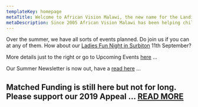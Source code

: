 ```yaml
---
templateKey: homepage
metaTitle: Welcome to African Vision Malawi, the new name for the Landirani Trust
metaDescription: Since 2005 African Vision Malawi has been helping children and vulnerable people in Malawi, one of the poorest countries in the world. Our vision is to see a healthy, educated and self-sufficient community in Malawi.
---
```


Over the summer, we have all sorts of events planned. Do join us if you can at any of them. How about our [Ladies Fun Night in Surbiton](/event/ladies-fun-night/) 11th September?

More details just to the right or go to Upcoming Events [here](http://www.africanvision.org.uk/events/) ...

Our Summer Newsletter is now out, have a [read here](http://www.africanvision.org.uk/africa-vision-news/wp-content/uploads/2019/08/AVM-Newsletter-Summer-2019-hi_res.pdf) ...

## **Matched Funding is still here but not for long. Please support our 2019 Appeal ...** [**READ MORE**](http://www.africanvision.org.uk/2018/11/21/sams-village-christmas-appeal-matched-funding-is-back/)
